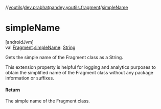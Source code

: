 //[youtils](../../index.md)/[dev.prabhatpandey.youtils.fragment](index.md)/[simpleName](simple-name.md)

# simpleName

[androidJvm]\
val [Fragment](https://developer.android.com/reference/kotlin/androidx/fragment/app/Fragment.html).[simpleName](simple-name.md): [String](https://kotlinlang.org/api/latest/jvm/stdlib/kotlin/-string/index.html)

Gets the simple name of the Fragment class as a String.

This extension property is helpful for logging and analytics purposes to obtain the simplified name of the Fragment class without any package information or suffixes.

#### Return

The simple name of the Fragment class.

